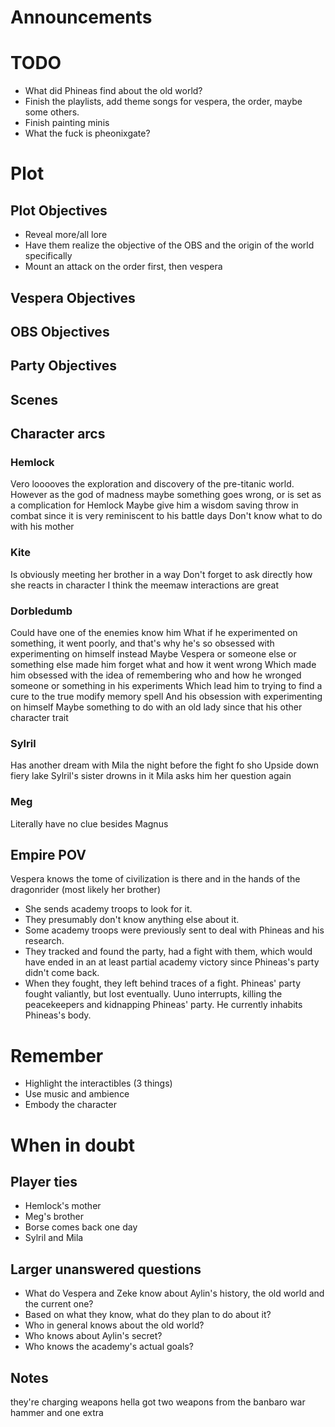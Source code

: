 # Announcements


# TODO
- What did Phineas find about the old world?
- Finish the playlists, add theme songs for vespera, the order, maybe some others.
- Finish painting minis
- What the fuck is pheonixgate?


# Plot
## Plot Objectives 

- Reveal more/all lore
- Have them realize the objective of the OBS and the origin of the world specifically
- Mount an attack on the order first, then vespera
## Vespera Objectives
## OBS Objectives
## Party Objectives

## Scenes

## Character arcs
### Hemlock
Vero looooves the exploration and discovery of the pre-titanic world. 
However as the god of madness maybe something goes wrong, or is set as a complication for Hemlock
Maybe give him a wisdom saving throw in combat since it is very reminiscent to his battle days
Don't know what to do with his mother
### Kite
Is obviously meeting her brother in a way
Don't forget to ask directly how she reacts in character
I think the meemaw interactions are great

### Dorbledumb
Could have one of the enemies know him 
What if he experimented on something, it went poorly, and that's why he's so obsessed with experimenting on himself instead
Maybe Vespera or someone else or something else made him forget what and how it went wrong
Which made him obsessed with the idea of remembering who and how he wronged someone or something in his experiments
Which lead him to trying to find a cure to the true modify memory spell
And his obsession with experimenting on himself
Maybe something to do with an old lady since that his other character trait
### Sylril
Has another dream with Mila the night before the fight fo sho
Upside down fiery lake 
Sylril's sister drowns in it
Mila asks him her question again 
### Meg
Literally have no clue besides Magnus
## Empire POV
Vespera knows the tome of civilization is there and in the hands of the dragonrider (most likely her brother)
- She sends academy troops to look for it. 
- They presumably don't know anything else about it. 
- Some academy troops were previously sent to deal with Phineas and his research. 
- They tracked and found the party, had a fight with them, which would have ended in an at least partial academy victory since Phineas's party didn't come back. 
- When they fought, they left behind traces of a fight. Phineas' party fought valiantly, but lost eventually. Uuno interrupts, killing the peacekeepers and kidnapping Phineas' party. He currently inhabits Phineas's body.

# Remember
- Highlight the interactibles (3 things)
- Use music and ambience 
- Embody the character

# When in doubt

## Player ties
- Hemlock's mother
- Meg's brother
- Borse comes back one day
- Sylril and Mila 

## Larger unanswered questions

- What do Vespera and Zeke know about Aylin's history, the old world and the current one?
- Based on what they know, what do they plan to do about it? 
- Who in general knows about the old world? 
- Who knows about Aylin's secret?
- Who knows the academy's actual goals? 

## Notes
they're charging weapons hella
got two weapons from the banbaro
war hammer and one extra


